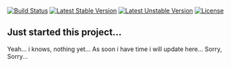 [![Build Status](https://travis-ci.org/osltc/Brick-and-Mortar-SNG.svg?branch=0.x)](https://travis-ci.org/osltc/Brick-and-Mortar-SNG)
[![Latest Stable Version](https://poser.pugx.org/osltc/bamgenerator/v/stable)](https://packagist.org/packages/osltc/bamgenerator)
[![Latest Unstable Version](https://poser.pugx.org/osltc/bamgenerator/v/unstable)](https://packagist.org/packages/osltc/bamgenerator)
[![License](https://poser.pugx.org/osltc/bamgenerator/license)](https://packagist.org/packages/osltc/bamgenerator)

## Just started this project...
Yeah... i knows, nothing yet...
As soon i have time i will update here... Sorry, Sorry...
